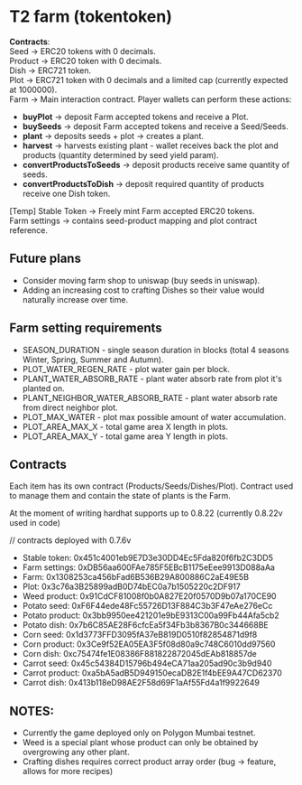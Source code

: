 # T2 farm (tokentoken)

**Contracts**:  
Seed -> ERC20 tokens with 0 decimals.  
Product -> ERC20 token with 0 decimals.  
Dish -> ERC721 token.  
Plot  -> ERC721 token with 0 decimals and a limited cap (currently expected at 1000000).  
Farm  -> Main interaction contract. Player wallets can perform these actions:
  - **buyPlot** -> deposit Farm accepted tokens and receive a Plot.
  - **buySeeds** -> deposit Farm accepted tokens and receive a Seed/Seeds.
  - **plant** -> deposits seeds + plot -> creates a plant.
  - **harvest** -> harvests existing plant - wallet receives back the plot and products (quantity determined by seed yield param).
  - **convertProductsToSeeds** -> deposit products receive same quantity of seeds.
  - **convertProductsToDish** -> deposit required quantity of products receive one Dish token.

[Temp] Stable Token -> Freely mint Farm accepted ERC20 tokens.  
Farm settings -> contains seed-product mapping and plot contract reference.  

## Future plans

  - Consider moving farm shop to uniswap (buy seeds in uniswap).
  - Adding an increasing cost to crafting Dishes so their value would naturally increase over time.

## Farm setting requirements

  - SEASON_DURATION - single season duration in blocks (total 4 seasons Winter, Spring, Summer and Autumn).
  - PLOT_WATER_REGEN_RATE - plot water gain per block.
  - PLANT_WATER_ABSORB_RATE - plant water absorb rate from plot it's planted on.
  - PLANT_NEIGHBOR_WATER_ABSORB_RATE - plant water absorb rate from direct neighbor plot.
  - PLOT_MAX_WATER - plot max possible amount of water accumulation.
  - PLOT_AREA_MAX_X - total game area X length in plots.
  - PLOT_AREA_MAX_Y - total game area Y length in plots.

## Contracts

Each item has its own contract (Products/Seeds/Dishes/Plot).
Contract used to manage them and contain the state of plants is the Farm.

At the moment of writing hardhat supports up to 0.8.22 (currently 0.8.22v used in code)

// contracts deployed with 0.7.6v
- Stable token:  0x451c4001eb9E7D3e30DD4Ec5Fda820f6fb2C3DD5
- Farm settings:  0xDB56aa600FAe785F5EBcB1175eEee9913D088aAa
- Farm:  0x1308253ca456bFad6B536B29A800886C2aE49E5B
- Plot:  0x3c76a3B25899adB0D74bEC0a7b1505220c2DF917
- Weed product:  0x91CdCF81008f0b0A827E20f0570D9b07a170CE90
- Potato seed:  0xF6F44ede48Fc55726D13F884C3b3F47eAe276eCc
- Potato product:  0x3bb9950ee421201e9bE9313C00a99Fb44Afa5cb2
- Potato dish:  0x7b6C85AE28F6cfcEa5f34Fb3b8367B0c344668BE
- Corn seed:  0x1d3773FFD3095fA37eB819D0510f82854871d9f8
- Corn product:  0x3Ce9f52EA05EA3F5f08d80a9c748C6010dd97560
- Corn dish:  0xc75474fe1E08386F881822872045dEAb818857de
- Carrot seed:  0x45c54384D15796b494eCA71aa205ad90c3b9d940
- Carrot product:  0xa5bA5adB5D949150ecaDB2E1f4bEE9A47CD62370
- Carrot dish:  0x413b118eD98AE2F58d69F1aAf55Fd4a1f9922649

## NOTES:

- Currently the game deployed only on Polygon Mumbai testnet.  
- Weed is a special plant whose product can only be obtained by overgrowing any other plant.
- Crafting dishes requires correct product array order (bug -> feature, allows for more recipes)